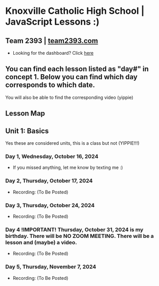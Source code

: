 # Knoxville Catholic High School | JavaScript Lessons :)
## Team 2393 | [team2393.com](https://team2393.com)
- Looking for the dashboard? Click [here](https://dashboard.team2393.com)

## You can find each lesson listed as "day#" in concept 1. Below you can find which day corresponds to which date.
You will also be able to find the corresponding video (yippie)
## Lesson Map

## Unit 1: Basics
Yes these are considered units, this is a class but not (YIPPIE!!!)
### Day 1, Wednesday, October 16, 2024
- If you missed anything, let me know by texting me :)
### Day 2, Thursday, October 17, 2024
- Recording: (To Be Posted)
### Day 3, Thursday, October 24, 2024
- Recording: (To Be Posted)
### Day 4 !IMPORTANT! Thursday, October 31, 2024 is my birthday. There will be NO ZOOM MEETING. There will be a lesson and (maybe) a video.
- Recording:  (To Be Posted)
### Day 5, Thursday, November 7, 2024
- Recording:   (To Be Posted)

